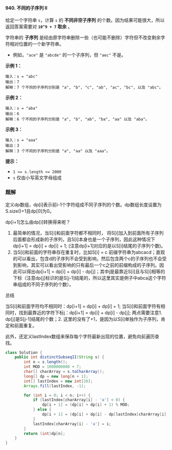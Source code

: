 #### 940. 不同的子序列 II

给定一个字符串 `s`，计算 `s` 的 **不同非空子序列** 的个数。因为结果可能很大，所以返回答案需要对 **`10^9 + 7` 取余** 。

字符串的 **子序列** 是经由原字符串删除一些（也可能不删除）字符但不改变剩余字符相对位置的一个新字符串。

* 例如，`"ace"` 是 `"abcde"` 的一个子序列，但 `"aec"` 不是。

**示例 1：**

```shell
输入：s = "abc"
输出：7
解释：7 个不同的子序列分别是 "a", "b", "c", "ab", "ac", "bc", 以及 "abc"。
```

**示例 2：**

```shell
输入：s = "aba"
输出：6
解释：6 个不同的子序列分别是 "a", "b", "ab", "ba", "aa" 以及 "aba"。
```

**示例 3：**

```shell
输入：s = "aaa"
输出：3
解释：3 个不同的子序列分别是 "a", "aa" 以及 "aaa"。
```

**提示：**

- `1 <= s.length <= 2000`
- `s` 仅由小写英文字母组成

### 题解

定义dp数组，dp[i]表示前i-1个字符组成不同子序列的个数。dp数组长度设置为S.size()+1且dp[0]为0。

dp[i+1]怎么由dp[i]转换得来呢？

1. 最简单的情况，当S[i]和前面字符都不相同时， 将S[i]加入到前面所有子序列后面都会形成新的子序列，且S[i]本身也是一个子序列，因此这种情况下dp[i+1] = dp[i] + dp[i] + 1; (注意dp[i+1]对应的是以S[i]结尾的子序列个数)。
2. 当S[i]和前面的字符串存在重复时，比如S[i] = c 前缀字符串为abcacd；直观的可以看出，包含d的子序列不会受到影响，然后包含两个c的子序列也不会受到影响，其实可以看出受影响的只有最后一个c之前的前缀构成的子序列。因此可以得出dp[i+1] = dp[i] + dp[i] - dp[j]；其中j是最靠近S[i]且与S[i]相等的下标（注意dp[j]标识的是S[j-1]结尾的，所以这里其实是例子中abca这个字符串组成的不同子序列的个数）。


总结

当S[i]和前面字符均不相同时：dp[i+1] = dp[i] + dp[i] + 1;
当S[i]和前面字符有相同时，找到最靠近的字符下标j：dp[i+1] = dp[i] + dp[i] - dp[j]; 两点需要注意1. dp[j]是S[j-1]结尾的个数；2. 这里的没有了+1，是因为以S[i]单独作为子序列，肯定和前面重复。

此外，还定义lastIndex数组来保存每个字符最新出现的位置，避免向前遍历查找。

```java
class Solution {
    public int distinctSubseqII(String s) {
        int n = s.length();
        int MOD = 1000000000 + 7;
        char[] charArray = s.toCharArray();
        long[] dp = new long[n + 1];
        int[] lastIndex = new int[26];
        Arrays.fill(lastIndex, -1);

        for (int i = 0; i < n; i++) {
            if (lastIndex[charArray[i] - 'a'] < 0) {
                dp[i + 1] = (dp[i] + dp[i] + 1) % MOD;
            } else {
                dp[i + 1] = (dp[i] + dp[i] - dp[lastIndex[charArray[i] - 'a']] + MOD) % MOD;
            }
            lastIndex[charArray[i] - 'a'] = i;
        }
        return (int)dp[n];
    }
}
```

